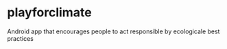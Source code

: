 # playforclimate
Android app that encourages people to act responsible by ecologicale best practices
